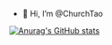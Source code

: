- 👋 Hi, I’m @ChurchTao

[![Anurag's GitHub stats](https://github-readme-stats.vercel.app/api?username=churchTao)](https://github.com/anuraghazra/github-readme-stats)

